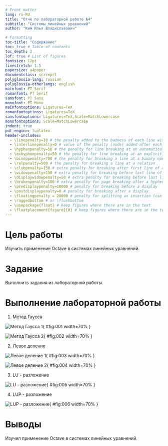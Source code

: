 ```yaml
---
# Front matter
lang: ru-RU
title: "Отче по лабораторной работе №4"
subtitle: "Системы линейных уравнений"
author: "Ким Илья Владиславович"

# Formatting
toc-title: "Содержание"
toc: true # Table of contents
toc_depth: 2
lof: true # List of figures
fontsize: 12pt
linestretch: 1.5
papersize: a4paper
documentclass: scrreprt
polyglossia-lang: russian
polyglossia-otherlangs: english
mainfont: PT Serif
romanfont: PT Serif
sansfont: PT Sans
monofont: PT Mono
mainfontoptions: Ligatures=TeX
romanfontoptions: Ligatures=TeX
sansfontoptions: Ligatures=TeX,Scale=MatchLowercase
monofontoptions: Scale=MatchLowercase
indent: true
pdf-engine: lualatex
header-includes:
  - \linepenalty=10 # the penalty added to the badness of each line within a paragraph (no associated penalty node) Increasing the value makes tex try to have fewer lines in the paragraph.
  - \interlinepenalty=0 # value of the penalty (node) added after each line of a paragraph.
  - \hyphenpenalty=50 # the penalty for line breaking at an automatically inserted hyphen
  - \exhyphenpenalty=50 # the penalty for line breaking at an explicit hyphen
  - \binoppenalty=700 # the penalty for breaking a line at a binary operator
  - \relpenalty=500 # the penalty for breaking a line at a relation
  - \clubpenalty=150 # extra penalty for breaking after first line of a paragraph
  - \widowpenalty=150 # extra penalty for breaking before last line of a paragraph
  - \displaywidowpenalty=50 # extra penalty for breaking before last line before a display math
  - \brokenpenalty=100 # extra penalty for page breaking after a hyphenated line
  - \predisplaypenalty=10000 # penalty for breaking before a display
  - \postdisplaypenalty=0 # penalty for breaking after a display
  - \floatingpenalty = 20000 # penalty for splitting an insertion (can only be split footnote in standard LaTeX)
  - \raggedbottom # or \flushbottom
  - \usepackage{float} # keep figures where there are in the text
  - \floatplacement{figure}{H} # keep figures where there are in the text
---
```


# Цель работы

Изучить применение Octave в системах линейных уравнений.

# Задание

Выполнить задания из лабораторной работы.


# Выполнение лабораторной работы

1. Метод Гаусса

![Метод Гаусса 1](image/1.jpg){ #fig:001 width=70% }

![Метод Гаусса 2](image/2.jpg){ #fig:002 width=70% }

2. Левое деление

![Левое деление 1](image/3.jpg){ #fig:003 width=70% }

![Левое деление 2](image/4.jpg){ #fig:004 width=70% }

3. LU - разложение

![LU - разложение](image/5.jpg){ #fig:005 width=70% }

4. LUP - разложение

![LUP - разложение](image/6.jpg){ #fig:006 width=70% }

# Выводы

Изучил применение Octave в системах линейных уравнений.
